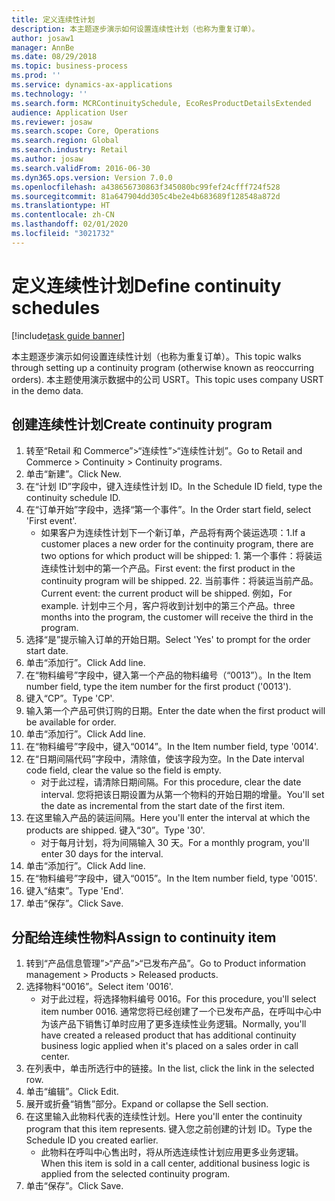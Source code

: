 ```yaml
---
title: 定义连续性计划
description: 本主题逐步演示如何设置连续性计划（也称为重复订单）。
author: josaw1
manager: AnnBe
ms.date: 08/29/2018
ms.topic: business-process
ms.prod: ''
ms.service: dynamics-ax-applications
ms.technology: ''
ms.search.form: MCRContinuitySchedule, EcoResProductDetailsExtended
audience: Application User
ms.reviewer: josaw
ms.search.scope: Core, Operations
ms.search.region: Global
ms.search.industry: Retail
ms.author: josaw
ms.search.validFrom: 2016-06-30
ms.dyn365.ops.version: Version 7.0.0
ms.openlocfilehash: a438656730863f345080bc99fef24cfff724f528
ms.sourcegitcommit: 81a647904dd305c4be2e4b683689f128548a872d
ms.translationtype: HT
ms.contentlocale: zh-CN
ms.lasthandoff: 02/01/2020
ms.locfileid: "3021732"
---
```

# <a name="define-continuity-schedules"></a><span data-ttu-id="11bde-103">定义连续性计划</span><span class="sxs-lookup"><span data-stu-id="11bde-103">Define continuity schedules</span></span>

[!include[task guide banner](../includes/task-guide-banner.md)]

<span data-ttu-id="11bde-104">本主题逐步演示如何设置连续性计划（也称为重复订单）。</span><span class="sxs-lookup"><span data-stu-id="11bde-104">This topic walks through setting up a continuity program (otherwise known as reoccurring orders).</span></span> <span data-ttu-id="11bde-105">本主题使用演示数据中的公司 USRT。</span><span class="sxs-lookup"><span data-stu-id="11bde-105">This topic uses company USRT in the demo data.</span></span>


## <a name="create-continuity-program"></a><span data-ttu-id="11bde-106">创建连续性计划</span><span class="sxs-lookup"><span data-stu-id="11bde-106">Create continuity program</span></span>
1. <span data-ttu-id="11bde-107">转至“Retail 和 Commerce”>“连续性”>“连续性计划”。</span><span class="sxs-lookup"><span data-stu-id="11bde-107">Go to Retail and Commerce > Continuity > Continuity programs.</span></span>
2. <span data-ttu-id="11bde-108">单击“新建”。</span><span class="sxs-lookup"><span data-stu-id="11bde-108">Click New.</span></span>
3. <span data-ttu-id="11bde-109">在“计划 ID”字段中，键入连续性计划 ID。</span><span class="sxs-lookup"><span data-stu-id="11bde-109">In the Schedule ID field, type the continuity schedule ID.</span></span>
4. <span data-ttu-id="11bde-110">在“订单开始”字段中，选择“第一个事件”。</span><span class="sxs-lookup"><span data-stu-id="11bde-110">In the Order start field, select 'First event'.</span></span>
    * <span data-ttu-id="11bde-111">如果客户为连续性计划下一个新订单，产品将有两个装运选项：1.</span><span class="sxs-lookup"><span data-stu-id="11bde-111">If a customer places a new order for the continuity program, there are two options for which product will be shipped:  1.</span></span> <span data-ttu-id="11bde-112">第一个事件：将装运连续性计划中的第一个产品。</span><span class="sxs-lookup"><span data-stu-id="11bde-112">First event: the first product in the continuity program will be shipped.</span></span>  <span data-ttu-id="11bde-113">2</span><span class="sxs-lookup"><span data-stu-id="11bde-113">2.</span></span> <span data-ttu-id="11bde-114">当前事件：将装运当前产品。</span><span class="sxs-lookup"><span data-stu-id="11bde-114">Current event: the current product will be shipped.</span></span> <span data-ttu-id="11bde-115">例如，</span><span class="sxs-lookup"><span data-stu-id="11bde-115">For example.</span></span> <span data-ttu-id="11bde-116">计划中三个月，客户将收到计划中的第三个产品。</span><span class="sxs-lookup"><span data-stu-id="11bde-116">three months into the program, the customer will receive the third in the program.</span></span>  
5. <span data-ttu-id="11bde-117">选择“是”提示输入订单的开始日期。</span><span class="sxs-lookup"><span data-stu-id="11bde-117">Select 'Yes' to prompt for the order start date.</span></span>
6. <span data-ttu-id="11bde-118">单击“添加行”。</span><span class="sxs-lookup"><span data-stu-id="11bde-118">Click Add line.</span></span>
7. <span data-ttu-id="11bde-119">在“物料编号”字段中，键入第一个产品的物料编号（“0013”）。</span><span class="sxs-lookup"><span data-stu-id="11bde-119">In the Item number field, type the item number for the first product ('0013').</span></span>
8. <span data-ttu-id="11bde-120">键入“CP”。</span><span class="sxs-lookup"><span data-stu-id="11bde-120">Type 'CP'.</span></span>
9. <span data-ttu-id="11bde-121">输入第一个产品可供订购的日期。</span><span class="sxs-lookup"><span data-stu-id="11bde-121">Enter the date when the first product will be available for order.</span></span>
10. <span data-ttu-id="11bde-122">单击“添加行”。</span><span class="sxs-lookup"><span data-stu-id="11bde-122">Click Add line.</span></span>
11. <span data-ttu-id="11bde-123">在“物料编号”字段中，键入“0014”。</span><span class="sxs-lookup"><span data-stu-id="11bde-123">In the Item number field, type '0014'.</span></span>
12. <span data-ttu-id="11bde-124">在“日期间隔代码”字段中，清除值，使该字段为空。</span><span class="sxs-lookup"><span data-stu-id="11bde-124">In the Date interval code field, clear the value so the field is empty.</span></span>
    * <span data-ttu-id="11bde-125">对于此过程，请清除日期间隔。</span><span class="sxs-lookup"><span data-stu-id="11bde-125">For this procedure, clear the date interval.</span></span> <span data-ttu-id="11bde-126">您将把该日期设置为从第一个物料的开始日期的增量。</span><span class="sxs-lookup"><span data-stu-id="11bde-126">You'll set the date as incremental from the start date of the first item.</span></span>  
13. <span data-ttu-id="11bde-127">在这里输入产品的装运间隔。</span><span class="sxs-lookup"><span data-stu-id="11bde-127">Here you'll enter the interval at which the products are shipped.</span></span> <span data-ttu-id="11bde-128">键入“30”。</span><span class="sxs-lookup"><span data-stu-id="11bde-128">Type '30'.</span></span>
    * <span data-ttu-id="11bde-129">对于每月计划，将为间隔输入 30 天。</span><span class="sxs-lookup"><span data-stu-id="11bde-129">For a monthly program, you'll enter 30 days for the interval.</span></span>  
14. <span data-ttu-id="11bde-130">单击“添加行”。</span><span class="sxs-lookup"><span data-stu-id="11bde-130">Click Add line.</span></span>
15. <span data-ttu-id="11bde-131">在“物料编号”字段中，键入“0015”。</span><span class="sxs-lookup"><span data-stu-id="11bde-131">In the Item number field, type '0015'.</span></span>
16. <span data-ttu-id="11bde-132">键入“结束”。</span><span class="sxs-lookup"><span data-stu-id="11bde-132">Type 'End'.</span></span>
17. <span data-ttu-id="11bde-133">单击“保存”。</span><span class="sxs-lookup"><span data-stu-id="11bde-133">Click Save.</span></span>

## <a name="assign-to-continuity-item"></a><span data-ttu-id="11bde-134">分配给连续性物料</span><span class="sxs-lookup"><span data-stu-id="11bde-134">Assign to continuity item</span></span>
1. <span data-ttu-id="11bde-135">转到“产品信息管理”>“产品”>“已发布产品”。</span><span class="sxs-lookup"><span data-stu-id="11bde-135">Go to Product information management > Products > Released products.</span></span>
2. <span data-ttu-id="11bde-136">选择物料“0016”。</span><span class="sxs-lookup"><span data-stu-id="11bde-136">Select item '0016'.</span></span>
    * <span data-ttu-id="11bde-137">对于此过程，将选择物料编号 0016。</span><span class="sxs-lookup"><span data-stu-id="11bde-137">For this procedure, you'll select item number 0016.</span></span> <span data-ttu-id="11bde-138">通常您将已经创建了一个已发布产品，在呼叫中心中为该产品下销售订单时应用了更多连续性业务逻辑。</span><span class="sxs-lookup"><span data-stu-id="11bde-138">Normally, you'll have created a released product that has additional continuity business logic applied when it's placed on a sales order in call center.</span></span>  
3. <span data-ttu-id="11bde-139">在列表中，单击所选行中的链接。</span><span class="sxs-lookup"><span data-stu-id="11bde-139">In the list, click the link in the selected row.</span></span>
4. <span data-ttu-id="11bde-140">单击“编辑”。</span><span class="sxs-lookup"><span data-stu-id="11bde-140">Click Edit.</span></span>
5. <span data-ttu-id="11bde-141">展开或折叠“销售”部分。</span><span class="sxs-lookup"><span data-stu-id="11bde-141">Expand or collapse the Sell section.</span></span>
6. <span data-ttu-id="11bde-142">在这里输入此物料代表的连续性计划。</span><span class="sxs-lookup"><span data-stu-id="11bde-142">Here you'll enter the continuity program that this item represents.</span></span> <span data-ttu-id="11bde-143">键入您之前创建的计划 ID。</span><span class="sxs-lookup"><span data-stu-id="11bde-143">Type the Schedule ID you created earlier.</span></span>
    * <span data-ttu-id="11bde-144">此物料在呼叫中心售出时，将从所选连续性计划应用更多业务逻辑。</span><span class="sxs-lookup"><span data-stu-id="11bde-144">When this item is sold in a call center, additional business logic is applied from the selected continuity program.</span></span>  
7. <span data-ttu-id="11bde-145">单击“保存”。</span><span class="sxs-lookup"><span data-stu-id="11bde-145">Click Save.</span></span>

